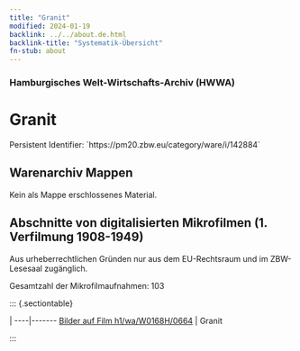```yaml
---
title: "Granit"
modified: 2024-01-19
backlink: ../../about.de.html
backlink-title: "Systematik-Übersicht"
fn-stub: about
---
```


### Hamburgisches Welt-Wirtschafts-Archiv (HWWA)

# Granit

<div class="hint">Persistent Identifier: `https://pm20.zbw.eu/category/ware/i/142884`</div>







## Warenarchiv Mappen





Kein als Mappe erschlossenes Material.



<a id="filmsections" />

## Abschnitte von digitalisierten Mikrofilmen (1. Verfilmung 1908-1949)

<p>Aus urheberrechtlichen Gründen nur aus dem EU-Rechtsraum und im ZBW-Lesesaal zugänglich.</p>


<p>Gesamtzahl der Mikrofilmaufnahmen: 103</p>





::: {.sectiontable}

 | 
----|-------
<a class="btn" href="https://pm20.zbw.eu/film/h1/wa/W0168H/0664" rel="nofollow">Bilder auf Film h1/wa/W0168H/0664</a> | Granit


:::
















